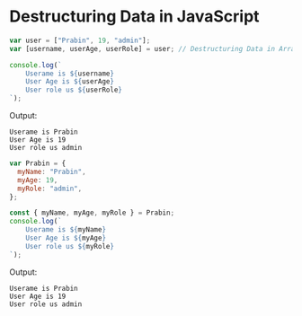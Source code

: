 # Destructuring Data in JavaScript

```js
var user = ["Prabin", 19, "admin"];
var [username, userAge, userRole] = user; // Destructuring Data in Array

console.log(`
    Userame is ${username}
    User Age is ${userAge}
    User role us ${userRole}
`);
```

Output:

```
Userame is Prabin
User Age is 19
User role us admin
```

```js
var Prabin = {
  myName: "Prabin",
  myAge: 19,
  myRole: "admin",
};

const { myName, myAge, myRole } = Prabin;
console.log(`
    Userame is ${myName}
    User Age is ${myAge}
    User role us ${myRole}
`);
```

Output:

```
Userame is Prabin
User Age is 19
User role us admin
```
